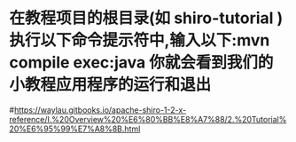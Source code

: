 # 在教程项目的根目录(如 shiro-tutorial )执行以下命令提示符中,输入以下:mvn compile exec:java 你就会看到我们的小教程应用程序的运行和退出

#https://waylau.gitbooks.io/apache-shiro-1-2-x-reference/I.%20Overview%20%E6%80%BB%E8%A7%88/2.%20Tutorial%20%E6%95%99%E7%A8%8B.html